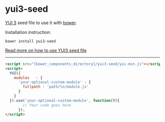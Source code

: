 yui3-seed
=========

[YUI 3](https://github.com/yui/yui3) seed file to use it with [bower](http://bower.io/).

Installation instruction:

`bower install yui3-seed`

[Read more on how to use YUI3 seed file](http://yuilibrary.com/yui/docs/yui/#getting-started)


<hr>

```html
<script src="[bower_components_directory]/yui3-seed/yui-min.js"></script>
<script>
  YUI({
    modules   : {
      'your-optional-custom-module' : {
        fullpath : 'path/to/module.js'
      }
    }
  }).use('your-optional-custom-module', function(Y){
        // Your code goes here
      });
</script>
```
